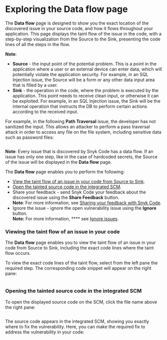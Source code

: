 # Exploring the Data flow page

The **Data flow** page is designed to show you the exact location of the discovered issue in your source code, and how it flows throughout your application. This page displays the taint flow of the issue in the code, with a step-by-step visualization from the Source to the Sink, presenting the code lines of all the steps in the flow.

**Note**:

* **Source** - the input point of the potential problem. This is a point in the application where a user or an external device can enter data, which will potentially violate the application security. For example, in an SQL Injection issue, the Source will be a form or any other data input area that is filled by a user.
* **Sink** - the operation in the code, where the problem is executed by the application. This point needs to receive clean input, or otherwise it can be exploited. For example, in an SQL Injection issue, the Sink will be the internal operation that instructs the DB to perform certain actions according to the received input.

For example, in the following **Path Traversal** issue, the developer has not sanitized the input. This allows an attacker to perform a pass traversal attack in order to access any file on the file system, including sensitive data such as password files:

<figure><img src="../../../../../.gitbook/assets/Snyk Code - Results - Issues - Data flow page - Example.png" alt=""><figcaption></figcaption></figure>

**Note**: Every issue that is discovered by Snyk Code has a data flow. If an issue has only one step, like in the case of hardcoded secrets, the Source of the issue will be displayed in the **Data flow** page.

The **Data flow** page enables you to perform the following:

* [View the taint flow of an issue in your code from Source to Sink](exploring-the-data-flow-page.md#viewing-the-taint-flow-of-an-issue-in-your-code).
* [Open the tainted source code in the integrated SCM](exploring-the-data-flow-page.md#opening-the-tainted-source-code-in-the-integrated-scm).
* Share your feedback - send Snyk Code your feedback about the discovered issue using the **Share Feedback** button.\
  **Note**: For more information, see [Sharing your feedback with Snyk Code](https://docs.snyk.io/products/snyk-code/exploring-and-working-with-the-snyk-code-results/sharing-your-feedback-with-snyk-code).
* Ignore the issue - ignore the open vulnerability issue using the **Ignore** button.\
  **Note:** For more information, **** see [Ignore issues](https://docs.snyk.io/features/fixing-and-prioritizing-issues/issue-management/ignore-issues).

&#x20;

### **Viewing the taint flow of an issue in your code**

The **Data flow** page enables you to view the taint flow of an issue in your code from Source to Sink, including the exact code lines where the taint flow occurs.

To view the exact code lines of the taint flow, select from the left pane the required step. The corresponding code snippet will appear on the right pane:

<figure><img src="../../../../../.gitbook/assets/Snyk Code - Results - Issues - Data flow page - Example - Selecting step.png" alt=""><figcaption></figcaption></figure>

### &#x20;**Opening the tainted source code in the integrated SCM** &#x20;

To open the displayed source code on the SCM, click the file name above the right pane:

<figure><img src="../../../../../.gitbook/assets/Snyk Code - Results - Issues - Data flow page - Source code link.png" alt=""><figcaption></figcaption></figure>

The source code appears in the integrated SCM, showing you exactly where to fix the vulnerability. Here, you can make the required fix to address the vulnerability in your code:

<figure><img src="../../../../../.gitbook/assets/Snyk Code - Results - Issues - Data flow page - Source code - in SCM.png" alt=""><figcaption></figcaption></figure>


